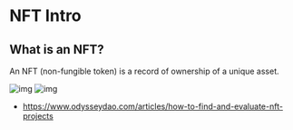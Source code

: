 # NFT Intro

## What is an NFT?

An NFT (non-fungible token) is a record of ownership of a unique asset.

![img](https://global-uploads.webflow.com/617702c73410810254ccd237/61b272cf39cb1461936427d2_8AxaIMLSPVXODTAFCOLFv1Oaw-PXXB4wvu2zlBto1XTA9TCDOC-vP1hlJfoPavPgMe07cRiMtgo-oC1ifQcIhgq2TQBDmOjysos4rA0fE8FEo86XBvkqvPPT_KdtGg4a7jso7lYz.png)
![img](https://global-uploads.webflow.com/617702c73410810254ccd237/619ecd28293b1e72e57f69f7_NFTs.png)

- https://www.odysseydao.com/articles/how-to-find-and-evaluate-nft-projects
